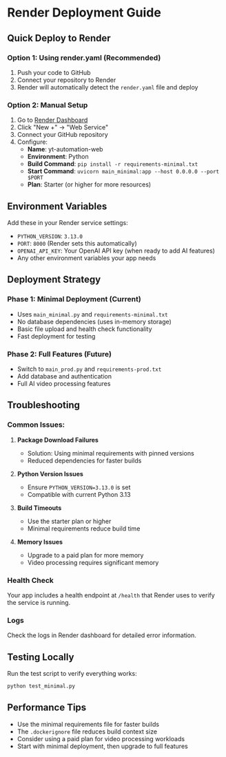 # Render Deployment Guide

## Quick Deploy to Render

### Option 1: Using render.yaml (Recommended)
1. Push your code to GitHub
2. Connect your repository to Render
3. Render will automatically detect the `render.yaml` file and deploy

### Option 2: Manual Setup
1. Go to [Render Dashboard](https://dashboard.render.com)
2. Click "New +" → "Web Service"
3. Connect your GitHub repository
4. Configure:
   - **Name**: yt-automation-web
   - **Environment**: Python
   - **Build Command**: `pip install -r requirements-minimal.txt`
   - **Start Command**: `uvicorn main_minimal:app --host 0.0.0.0 --port $PORT`
   - **Plan**: Starter (or higher for more resources)

## Environment Variables
Add these in your Render service settings:
- `PYTHON_VERSION`: `3.13.0`
- `PORT`: `8000` (Render sets this automatically)
- `OPENAI_API_KEY`: Your OpenAI API key (when ready to add AI features)
- Any other environment variables your app needs

## Deployment Strategy

### Phase 1: Minimal Deployment (Current)
- Uses `main_minimal.py` and `requirements-minimal.txt`
- No database dependencies (uses in-memory storage)
- Basic file upload and health check functionality
- Fast deployment for testing

### Phase 2: Full Features (Future)
- Switch to `main_prod.py` and `requirements-prod.txt`
- Add database and authentication
- Full AI video processing features

## Troubleshooting

### Common Issues:

1. **Package Download Failures**
   - Solution: Using minimal requirements with pinned versions
   - Reduced dependencies for faster builds

2. **Python Version Issues**
   - Ensure `PYTHON_VERSION=3.13.0` is set
   - Compatible with current Python 3.13

3. **Build Timeouts**
   - Use the starter plan or higher
   - Minimal requirements reduce build time

4. **Memory Issues**
   - Upgrade to a paid plan for more memory
   - Video processing requires significant memory

### Health Check
Your app includes a health endpoint at `/health` that Render uses to verify the service is running.

### Logs
Check the logs in Render dashboard for detailed error information.

## Testing Locally
Run the test script to verify everything works:
```bash
python test_minimal.py
```

## Performance Tips
- Use the minimal requirements file for faster builds
- The `.dockerignore` file reduces build context size
- Consider using a paid plan for video processing workloads
- Start with minimal deployment, then upgrade to full features 